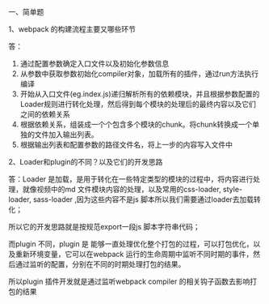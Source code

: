 一、简单题

1、webpack 的构建流程主要又哪些环节

答：

1. 通过配置参数确定入口文件以及初始化参数信息
2. 从参数中获取参数初始化compiler对象，加载所有的插件，通过run方法执行编译
3. 开始从入口文件(eg.index.js)递归解析所有的依赖模块，并且根据参数配置的Loader规则进行转化处理，然后得到每个模块的处理后的最终内容以及它们之间的依赖关系
4. 根据依赖关系，组装成一个个包含多个模块的chunk。将chunk转换成一个单独的文件加入输出列表。
5. 根据输出列表和配置参数的路径文件名，将上一步的内容写入文件中



2、Loader和plugin的不同？以及它们的开发思路

答：Loader 是加载，是用于转化在一些特定类型的模块的过程中，将内容进行处理，就像视频中的md 文件模块内容的处理，以及常用的css-loader, style-loader, sass-loader ,因为这些内容不是js 脚本所以我们需要通过loader去加载转化；

所以它的开发思路就是按规范export一段js 脚本字符串代码；

而plugin 不同，plugin 是 能够一直处理优化整个打包的过程，可以打包优化，以及重新环境变量，它可以在webpack 运行的生命周期中监听不同时期的事件，然后通过监听的配置，分别在不同的时期处理打包的结果。

所以plugin 插件开发就是通过监听webpack compiler 的相关钩子函数去影响打包的结果